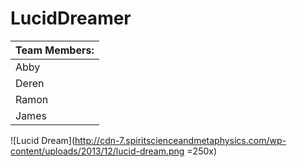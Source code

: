 # LucidDreamer

Team Members: |
--------------|
Abby          |
Deren         |
Ramon         |
James         |

![Lucid Dream](http://cdn-7.spiritscienceandmetaphysics.com/wp-content/uploads/2013/12/lucid-dream.png =250x)


